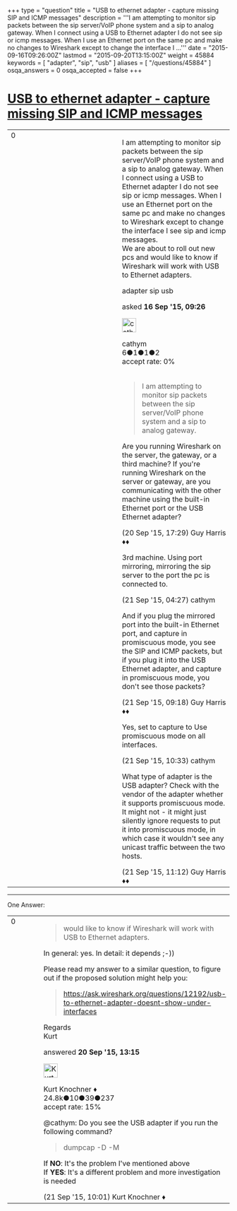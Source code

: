 +++
type = "question"
title = "USB to ethernet adapter - capture missing SIP and ICMP messages"
description = '''I am attempting to monitor sip packets between the sip server/VoIP phone system and a sip to analog gateway. When I connect using a USB to Ethernet adapter I do not see sip or icmp messages. When I use an Ethernet port on the same pc and make no changes to Wireshark except to change the interface I ...'''
date = "2015-09-16T09:26:00Z"
lastmod = "2015-09-20T13:15:00Z"
weight = 45884
keywords = [ "adapter", "sip", "usb" ]
aliases = [ "/questions/45884" ]
osqa_answers = 0
osqa_accepted = false
+++

<div class="headNormal">

# [USB to ethernet adapter - capture missing SIP and ICMP messages](/questions/45884/usb-to-ethernet-adapter-capture-missing-sip-and-icmp-messages)

</div>

<div id="main-body">

<div id="askform">

<table id="question-table" style="width:100%;"><colgroup><col style="width: 50%" /><col style="width: 50%" /></colgroup><tbody><tr class="odd"><td style="width: 30px; vertical-align: top"><div class="vote-buttons"><div id="post-45884-score" class="post-score" title="current number of votes">0</div><div id="favorite-count" class="favorite-count"></div></div></td><td><div id="item-right"><div class="question-body"><p>I am attempting to monitor sip packets between the sip server/VoIP phone system and a sip to analog gateway. When I connect using a USB to Ethernet adapter I do not see sip or icmp messages. When I use an Ethernet port on the same pc and make no changes to Wireshark except to change the interface I see sip and icmp messages.<br />
We are about to roll out new pcs and would like to know if Wireshark will work with USB to Ethernet adapters.<br />
</p></div><div id="question-tags" class="tags-container tags">adapter sip usb</div><div id="question-controls" class="post-controls"></div><div class="post-update-info-container"><div class="post-update-info post-update-info-user"><p>asked <strong>16 Sep '15, 09:26</strong></p><img src="https://secure.gravatar.com/avatar/58aa0702eccc45144ec197a9d607e82c?s=32&amp;d=identicon&amp;r=g" class="gravatar" width="32" height="32" alt="cathym&#39;s gravatar image" /><p>cathym<br />
<span class="score" title="6 reputation points">6</span><span title="1 badges"><span class="badge1">●</span><span class="badgecount">1</span></span><span title="1 badges"><span class="silver">●</span><span class="badgecount">1</span></span><span title="2 badges"><span class="bronze">●</span><span class="badgecount">2</span></span><br />
<span class="accept_rate" title="Rate of the user&#39;s accepted answers">accept rate:</span> <span title="cathym has no accepted answers">0%</span> </br></br></p></div></div><div id="comments-container-45884" class="comments-container"><span id="45980"></span><div id="comment-45980" class="comment"><div id="post-45980-score" class="comment-score"></div><div class="comment-text"><blockquote><p>I am attempting to monitor sip packets between the sip server/VoIP phone system and a sip to analog gateway.</p></blockquote><p>Are you running Wireshark on the server, the gateway, or a third machine? If you're running Wireshark on the server or gateway, are you communicating with the other machine using the built-in Ethernet port or the USB Ethernet adapter?</p></div><div id="comment-45980-info" class="comment-info"><span class="comment-age">(20 Sep '15, 17:29)</span> Guy Harris ♦♦</div></div><span id="45998"></span><div id="comment-45998" class="comment"><div id="post-45998-score" class="comment-score"></div><div class="comment-text"><p>3rd machine. Using port mirroring, mirroring the sip server to the port the pc is connected to.</p></div><div id="comment-45998-info" class="comment-info"><span class="comment-age">(21 Sep '15, 04:27)</span> cathym</div></div><span id="46022"></span><div id="comment-46022" class="comment"><div id="post-46022-score" class="comment-score"></div><div class="comment-text"><p>And if you plug the mirrored port into the built-in Ethernet port, and capture in promiscuous mode, you see the SIP and ICMP packets, but if you plug it into the USB Ethernet adapter, and capture in promiscuous mode, you don't see those packets?</p></div><div id="comment-46022-info" class="comment-info"><span class="comment-age">(21 Sep '15, 09:18)</span> Guy Harris ♦♦</div></div><span id="46029"></span><div id="comment-46029" class="comment"><div id="post-46029-score" class="comment-score"></div><div class="comment-text"><p>Yes, set to capture to Use promiscuous mode on all interfaces.</p></div><div id="comment-46029-info" class="comment-info"><span class="comment-age">(21 Sep '15, 10:33)</span> cathym</div></div><span id="46031"></span><div id="comment-46031" class="comment"><div id="post-46031-score" class="comment-score"></div><div class="comment-text"><p>What type of adapter is the USB adapter? Check with the vendor of the adapter whether it supports promiscuous mode. It might not - it might just silently ignore requests to put it into promiscuous mode, in which case it wouldn't see any unicast traffic between the two hosts.</p></div><div id="comment-46031-info" class="comment-info"><span class="comment-age">(21 Sep '15, 11:12)</span> Guy Harris ♦♦</div></div></div><div id="comment-tools-45884" class="comment-tools"></div><div class="clear"></div><div id="comment-45884-form-container" class="comment-form-container"></div><div class="clear"></div></div></td></tr></tbody></table>

------------------------------------------------------------------------

<div class="tabBar">

<span id="sort-top"></span>

<div class="headQuestions">

One Answer:

</div>

</div>

<span id="45977"></span>

<div id="answer-container-45977" class="answer">

<table style="width:100%;"><colgroup><col style="width: 50%" /><col style="width: 50%" /></colgroup><tbody><tr class="odd"><td style="width: 30px; vertical-align: top"><div class="vote-buttons"><div id="post-45977-score" class="post-score" title="current number of votes">0</div></div></td><td><div class="item-right"><div class="answer-body"><blockquote><p>would like to know if Wireshark will work with USB to Ethernet adapters.</p></blockquote><p>In general: yes. In detail: it depends ;-))</p><p>Please read my answer to a similar question, to figure out if the proposed solution might help you:</p><blockquote><p><a href="https://ask.wireshark.org/questions/12192/usb-to-ethernet-adapter-doesnt-show-under-interfaces">https://ask.wireshark.org/questions/12192/usb-to-ethernet-adapter-doesnt-show-under-interfaces</a></p></blockquote><p>Regards<br />
Kurt</p></div><div class="answer-controls post-controls"></div><div class="post-update-info-container"><div class="post-update-info post-update-info-user"><p>answered <strong>20 Sep '15, 13:15</strong></p><img src="https://secure.gravatar.com/avatar/23b7bf5b13bc2c98b2e8aa9869ca5d75?s=32&amp;d=identicon&amp;r=g" class="gravatar" width="32" height="32" alt="Kurt%20Knochner&#39;s gravatar image" /><p>Kurt Knochner ♦<br />
<span class="score" title="24767 reputation points"><span>24.8k</span></span><span title="10 badges"><span class="badge1">●</span><span class="badgecount">10</span></span><span title="39 badges"><span class="silver">●</span><span class="badgecount">39</span></span><span title="237 badges"><span class="bronze">●</span><span class="badgecount">237</span></span><br />
<span class="accept_rate" title="Rate of the user&#39;s accepted answers">accept rate:</span> <span title="Kurt Knochner has 344 accepted answers">15%</span> </br></p></div></div><div id="comments-container-45977" class="comments-container"><span id="46027"></span><div id="comment-46027" class="comment"><div id="post-46027-score" class="comment-score"></div><div class="comment-text"><p>@cathym: Do you see the USB adapter if you run the following command?</p><blockquote><p>dumpcap -D -M</p></blockquote><p>If <strong>NO</strong>: It's the problem I've mentioned above<br />
If <strong>YES</strong>: It's a different problem and more investigation is needed</p></div><div id="comment-46027-info" class="comment-info"><span class="comment-age">(21 Sep '15, 10:01)</span> Kurt Knochner ♦</div></div></div><div id="comment-tools-45977" class="comment-tools"></div><div class="clear"></div><div id="comment-45977-form-container" class="comment-form-container"></div><div class="clear"></div></div></td></tr></tbody></table>

</div>

<div class="paginator-container-left">

</div>

</div>

</div>

